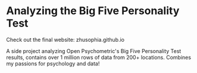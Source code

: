 # Analyzing the Big Five Personality Test

Check out the final website: zhusophia.github.io

A side project analyzing Open Psychometric's Big Five Personality Test results, contains over 1 million rows of data from 200+ locations. Combines my passions for psychology and data! 
